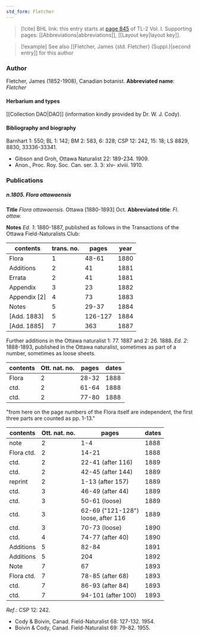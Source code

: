 ```yaml
---
std_form: Fletcher
---
```


> [!cite] BHL link: this entry starts at [page 845](https://www.biodiversitylibrary.org/page/33120976) of TL-2 Vol. I.
> Supporting pages: [[Abbreviations|abbreviations]], [[Layout key|layout key]].

> [!example] See also [[Fletcher, James {std. Fletcher} (Suppl.)|second entry]] for this author

### Author

Fletcher, James (1852-1908), Canadian botanist. 
**Abbreviated name**: *Fletcher*

#### Herbarium and types

[[Collection DAO|DAO]] (information kindly provided by Dr. W. J. Cody).

#### Bibliography and biography

Barnhart 1: 550; BL 1: 142; BM 2: 583, 6: 328; CSP 12: 242, 15: 18; LS 8829, 8830, 33336-33341.
- Gibson and Groh, Ottawa Naturalist 22: 189-234. 1909.
- Anon., Proc. Roy. Soc. Can. ser. 3. 3: xlv- xlviii. 1910.

### Publications

##### n.1805. Flora ottawaensis

**Title**
*Flora ottawaensis*. Ottawa \[1880-1893\] Oct.
**Abbreviated title**: *Fl. ottaw.*

**Notes**
*Ed. 1*: 1880-1887, published as follows in the Transactions of the Ottawa Field-Naturalists Club:

|contents	|trans. no.	|pages	|year|
|---	|---	|---	|---	|
|Flora	|1	|48-61	|1880|
|Additions	|2	|41	|1881|
|Errata	|2	|41	|1881|
|Appendix	|3	|23	|1882|
|Appendix \[2\]	|4	|73	|1883|
|Notes	|5	|29-37	|1884|
|\[Add. 1883\]	|5	|126-127	|1884|
|\[Add. 1885\]	|7	|363	|1887|

Further additions in the Ottawa naturalist 1: 77. 1887 and 2: 26. 1888.
*Ed. 2*: 1888-1893, published in the Ottawa naturalist, sometimes as part of a number, sometimes as loose sheets.

|contents	|Ott. nat. no.	|pages	|dates|
|---	|---	|---	|---	|
|Flora	|2	|28-32	|1888|
|ctd.	|2	|61-64	|1888|
|ctd.	|2	|77-80	|1888|

"from here on the page numbers of the Flora itself are independent, the first three parts are counted as pp. 1-13."

|contents	|Ott. nat. no.	|pages	|dates|
|---	|---	|---	|---	|
|note	|2	|1-4	|1888|
|Flora ctd.	|2	|14-21	|1888|
|ctd.	|2	|22-41 (after 116)	|1889|
|ctd.	|2	|42-45 (after 144)	|1889|
|reprint	|2	|1-13 (after 157)	|1889|
|ctd.	|3	|46-49 (after 44)	|1889|
|ctd.	|3	|50-61 (loose)	|1889|
|ctd.	|3	|62-69 ("121-128")<br/>loose, after 116	|1889|
|ctd.	|3	|70-73 (loose)	|1890|
|ctd.	|4	|74-77 (after 40)	|1890|
|Additions	|5	|82-84	|1891|
|Additions	|5	|204	|1892|
|Note	|7	|67	|1893|
|Flora ctd.	|7	|78-85 (after 68)	|1893|
|ctd.	|7	|86-93 (after 84)	|1893|
|ctd.	|7	|94-101 (after 100)	|1893|

*Ref*.: CSP 12: 242.
- Cody & Boivin, Canad. Field-Naturalist 68: 127-132. 1954.
- Boivin & Cody, Canad. Field-Naturalist 69: 79-82. 1955.

